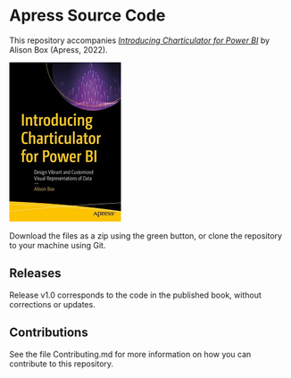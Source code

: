 # Apress Source Code

This repository accompanies [*Introducing Charticulator for Power BI*](https://www.link.springer.com/book/10.1007/978-1-4842-8076-8) by Alison Box (Apress, 2022).

[comment]: #cover
![Cover image](9781484280751.jpg)

Download the files as a zip using the green button, or clone the repository to your machine using Git.

## Releases

Release v1.0 corresponds to the code in the published book, without corrections or updates.

## Contributions

See the file Contributing.md for more information on how you can contribute to this repository.